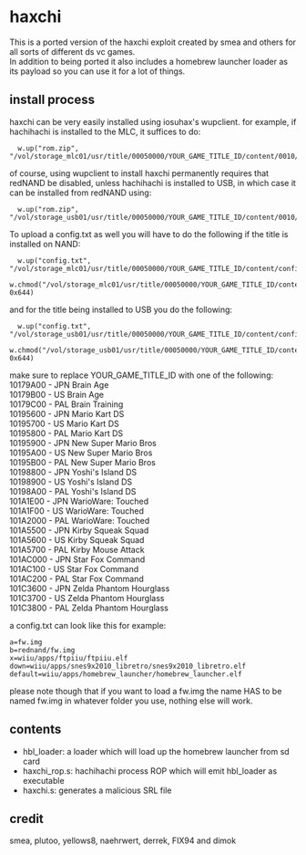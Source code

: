 # haxchi

This is a ported version of the haxchi exploit created by smea and others for all sorts of different ds vc games.  
In addition to being ported it also includes a homebrew launcher loader as its payload so you can use it for a lot of things.

## install process

haxchi can be very easily installed using iosuhax's wupclient. for example, if hachihachi is installed to the MLC, it suffices to do:
```
  w.up("rom.zip", "/vol/storage_mlc01/usr/title/00050000/YOUR_GAME_TITLE_ID/content/0010/rom.zip")
```
of course, using wupclient to install haxchi permanently requires that redNAND be disabled, unless hachihachi is installed to USB, in which case it can be installed from redNAND using:
```
  w.up("rom.zip", "/vol/storage_usb01/usr/title/00050000/YOUR_GAME_TITLE_ID/content/0010/rom.zip")
```

To upload a config.txt as well you will have to do the following if the title is installed on NAND:
```
  w.up("config.txt", "/vol/storage_mlc01/usr/title/00050000/YOUR_GAME_TITLE_ID/content/config.txt")  
  w.chmod("/vol/storage_mlc01/usr/title/00050000/YOUR_GAME_TITLE_ID/content/config.txt", 0x644)  
```
and for the title being installed to USB you do the following:
```
  w.up("config.txt", "/vol/storage_usb01/usr/title/00050000/YOUR_GAME_TITLE_ID/content/config.txt")  
  w.chmod("/vol/storage_usb01/usr/title/00050000/YOUR_GAME_TITLE_ID/content/config.txt", 0x644)  
```

make sure to replace YOUR_GAME_TITLE_ID with one of the following:  
10179A00 - JPN Brain Age  
10179B00 - US Brain Age  
10179C00 - PAL Brain Training  
10195600 - JPN Mario Kart DS  
10195700 - US Mario Kart DS  
10195800 - PAL Mario Kart DS  
10195900 - JPN New Super Mario Bros  
10195A00 - US New Super Mario Bros  
10195B00 - PAL New Super Mario Bros  
10198800 - JPN Yoshi's Island DS  
10198900 - US Yoshi's Island DS  
10198A00 - PAL Yoshi's Island DS  
101A1E00 - JPN WarioWare: Touched  
101A1F00 - US WarioWare: Touched  
101A2000 - PAL WarioWare: Touched  
101A5500 - JPN Kirby Squeak Squad  
101A5600 - US Kirby Squeak Squad  
101A5700 - PAL Kirby Mouse Attack  
101AC000 - JPN Star Fox Command  
101AC100 - US Star Fox Command  
101AC200 - PAL Star Fox Command  
101C3600 - JPN Zelda Phantom Hourglass  
101C3700 - US Zelda Phantom Hourglass  
101C3800 - PAL Zelda Phantom Hourglass  

a config.txt can look like this for example:
```
a=fw.img
b=rednand/fw.img
x=wiiu/apps/ftpiiu/ftpiiu.elf
down=wiiu/apps/snes9x2010_libretro/snes9x2010_libretro.elf
default=wiiu/apps/homebrew_launcher/homebrew_launcher.elf
```
please note though that if you want to load a fw.img the name HAS to be named fw.img in whatever folder you use, nothing else will work.  

## contents

* hbl_loader: a loader which will load up the homebrew launcher from sd card
* haxchi_rop.s: hachihachi process ROP which will emit hbl_loader as executable
* haxchi.s: generates a malicious SRL file

## credit

smea, plutoo, yellows8, naehrwert, derrek, FIX94 and dimok

